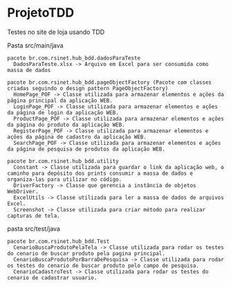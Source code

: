 # ProjetoTDD
Testes no site de loja usando TDD

  Pasta src/main/java
  
    pacote br.com.rsinet.hub_bdd.dadosParaTeste
      DadosParaTeste.xlsx -> Arquivo em Excel para ser consumida como massa de dados
      
    pacote br.com.rsinet.hub_bdd.pageObjectFactory (Pacote com classes criadas seguindo o design pattern PageObjectFactory)
      HomePage_POF -> Classe utilizada para armazenar elementos e ações da página principal da aplicação WEB.
      LoginPage_POF -> Classe utilizada para armazenar elementos e ações da página de login da aplicação WEB.
      ProductPage_POF -> Classe utilizada para armazenar elementos e ações da página do produto da aplicação WEB.
      RegisterPage_POF -> Classe utilizada para armazenar elementos e ações da página de cadastro da aplicação WEB.
      SearchPage_POF -> Classe utilizada para armazenar elementos e ações da página de pesquisa de produtos da aplicação WEB.

    pacote br.com.rsinet.hub_bdd.utility
      Constant -> Classe utilizada para guardar o link da aplicação web, o caminho para depósito dos prints consumir a massa de dados e 
    organiza-las para utilizar no código.
      DriverFactory -> Classe que gerencia a instância de objetos WebDriver.
      ExcelUtils -> Classe utilizada para ler a massa de dados de arquivos Excel.
      Screenshot -> Classe utilizada para criar método para realizar capturas de tela.
      
  pasta src/test/java
  
    pacote br.com.rsinet.hub_bdd.Test
      CenarioBuscaProdutoPelaTela -> Classe utilizada para rodar os testes do cenario de buscar produto pela pagina principal.
      CenarioBuscaProdutoPorBarraDePesquisa -> Classe utilizada para rodar os testes do cenario de buscar produto pelo campo de pesquisa.
      CenarioCadastroTest -> Classe utilizada para rodar os testes do cenario de cadastrar usuario.
